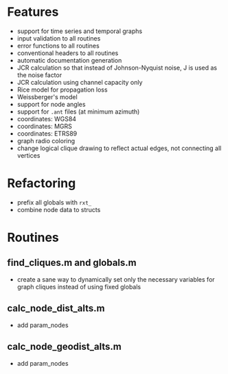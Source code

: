 # Features
- support for time series and temporal graphs
- input validation to all routines
- error functions to all routines
- conventional headers to all routines
- automatic documentation generation
- JCR calculation so that instead of Johnson-Nyquist noise, J is used as the noise factor
- JCR calculation using channel capacity only
- Rice model for propagation loss
- Weissberger's model
- support for node angles
- support for `.ant` files (at minimum azimuth)
- coordinates: WGS84
- coordinates: MGRS
- coordinates: ETRS89
- graph radio coloring
- change logical clique drawing to reflect actual edges, not connecting all vertices 

# Refactoring
- prefix all globals with `rxt_`
- combine node data to structs

# Routines

## find_cliques.m and globals.m
- create a sane way to dynamically set only the necessary variables for graph cliques instead of using fixed globals

## calc_node_dist_alts.m
- add param_nodes

## calc_node_geodist_alts.m
- add param_nodes